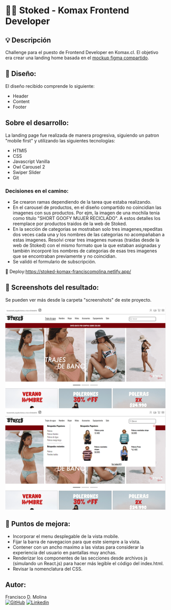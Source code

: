 # 🏄‍♂️ Stoked - Komax Frontend Developer
## 💡 Descripción

Challenge para el puesto de Frontend Developer en Komax.cl. El objetivo era crear una landing home basada en el [mockup figma compartido](https://www.figma.com/file/cMcFibqhJpBB4KZTfGXoQx/Stoked-Practice-Home?node-id=0%3A1&t=zBgiTDbIb34IcSXn-1). 

## 💅 Diseño:  
El diseño recibido comprende lo siguiente:
- Header
- Content
- Footer

## Sobre el desarrollo:   
La landing page fue realizada de manera progresiva, siguiendo un patron "mobile first" y utilizando las siguientes tecnologías:
- HTMl5
- CSS
- Javascript Vanilla
- Owl Carousel 2
- Swiper Slider
- Git

### Decisiones en el camino:
* Se crearon ramas dependiendo de la tarea que estaba realizando. 
* En el carousel de productos, en el diseño compartido no coincidian las imagenes con sus productos. Por ejm, la imagen de una mochila tenia como titulo "SHORT GOOFY MUJER RECICLADO". A estos detalles los reemplace por productos traidos de la web de Stoked.
* En la sección de categorias se mostraban solo tres imagenes,repeditas dos veces cada una y los nombres de las categorias no acompañaban a estas imagenes. Resolvi crear tres imagenes nuevas (traidas desde la web de Stoked) con el mismo formato que la que estaban asignadas y también incorporé los nombres de categorias de esas tres imagenes que se encontraban previamente y no coincidian. 
* Se validó el formulario de subscripción.


🚀 Deploy:https://stoked-komax-franciscomolina.netlify.app/

## 🧷  Screenshots del resultado:
Se pueden ver más desde la carpeta "screenshots" de este proyecto.
<div align="center"><img src="screenshots/desktop/desktop_1.png" width=""/></div>
<div align="center"><img src="screenshots/desktop/desktop_1_result.png" width=""/></div> 

## 🧷  Puntos de mejora:
- Incorporar el menu desplegable de la vista mobile.
- Fijar la barra de navegacion para que este siempre a la vista.
- Contener con un ancho maximo a las vistas para considerar la experiencia del usuario en pantallas muy anchas.
- Renderizar los componentes de las secciones desde archivos js (simulando un React.js) para hacer más legible el código del index.html.
- Revisar la nomenclatura del CSS.


## Autor:
Francisco D. Molina <br>
[![GitHub](https://img.shields.io/badge/GitHub-100000?style=for-the-badge&logo=github&logoColor=white)](https://github.com/TheFranciscoMolina) [![Linkedin](https://img.shields.io/badge/Linkedin-000000?style=for-the-badge&logo=linkedin&logoColor=white)](https://www.linkedin.com/in/franciscomolina-dev/)

